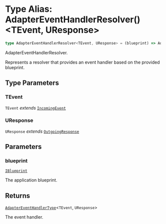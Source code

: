 # Type Alias: AdapterEventHandlerResolver()\<TEvent, UResponse\>

```ts
type AdapterEventHandlerResolver<TEvent, UResponse> = (blueprint) => AdapterEventHandlerType<TEvent, UResponse>;
```

AdapterEventHandlerResolver.

Represents a resolver that provides an event handler based on the provided blueprint.

## Type Parameters

### TEvent

`TEvent` *extends* [`IncomingEvent`](../../events/IncomingEvent/classes/IncomingEvent.md)

### UResponse

`UResponse` *extends* [`OutgoingResponse`](../../events/OutgoingResponse/classes/OutgoingResponse.md)

## Parameters

### blueprint

[`IBlueprint`](IBlueprint.md)

The application blueprint.

## Returns

[`AdapterEventHandlerType`](AdapterEventHandlerType.md)\<`TEvent`, `UResponse`\>

The event handler.
